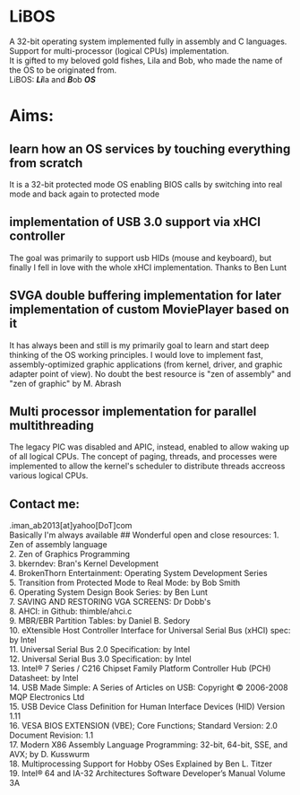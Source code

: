# LiBOS
A 32-bit operating system implemented fully in assembly and C languages.<br/>
Support for multi-processor (logical CPUs) implementation.<br/>
It is gifted to my beloved gold fishes, Lila and Bob, who made the name of the OS to be originated from.<br/>
LiBOS: ***Li***la and ***B***ob ***OS***

# Aims:
## learn how an OS services by touching everything from scratch
It is a 32-bit protected mode OS enabling BIOS calls by switching into real mode and back again to protected mode
## implementation of USB 3.0 support via xHCI controller
The goal was primarily to support usb HIDs (mouse and keyboard), but finally I fell in love with the whole xHCI implementation.
 Thanks to Ben Lunt
## SVGA double buffering implementation for later implementation of custom MoviePlayer based on it
It has always been and still is my primarily goal to learn and start deep thinking of the OS working principles. 
I would love to implement fast, assembly-optimized graphic applications (from kernel, driver, and graphic adapter point of view). No doubt the best resource is "zen of assembly" and "zen of graphic" by M. Abrash
## Multi processor implementation for parallel multithreading
The legacy PIC was disabled and APIC, instead, enabled to allow waking up of all logical CPUs.
The concept of paging, threads, and processes were implemented to allow the kernel's scheduler to distribute threads accreoss various logical CPUs.
## Contact me:
<div class="text-green mb-2">
  .iman_ab2013[at]yahoo[DoT]com<br/>
</div>
Basically I'm always available
## Wonderful open and close resources:
1. Zen of assembly language<br/>
2. Zen of Graphics Programming<br/>
3. bkerndev: Bran's Kernel Development<br/>
4. BrokenThorn Entertainment: Operating System Development Series<br/>
5. Transition from Protected Mode to Real Mode: by Bob Smith<br/>
6. Operating System Design Book Series: by Ben Lunt<br/>
7. SAVING AND RESTORING VGA SCREENS: Dr Dobb's<br/>
8. AHCI: in Github: thimble/ahci.c<br/>
9. MBR/EBR Partition Tables: by Daniel B. Sedory<br/>
10. eXtensible Host Controller Interface for Universal Serial Bus (xHCI) spec: by Intel<br/>
11. Universal Serial Bus 2.0 Specification: by Intel<br/>
12. Universal Serial Bus 3.0 Specification: by Intel<br/>
13. Intel® 7 Series / C216 Chipset Family Platform Controller Hub (PCH) Datasheet: by Intel<br/>
14. USB Made Simple: A Series of Articles on USB: Copyright © 2006-2008 MQP Electronics Ltd<br/>
15. USB Device Class Definition for Human Interface Devices (HID) Version 1.11<br/>
16. VESA BIOS EXTENSION (VBE); Core Functions; Standard Version: 2.0 Document Revision: 1.1<br/>
17. Modern X86 Assembly Language Programming: 32-bit, 64-bit, SSE, and AVX; by D. Kusswurm<br/>
18. Multiprocessing Support for Hobby OSes Explained by Ben L. Titzer<br/>
19. Intel® 64 and IA-32 Architectures Software Developer’s Manual Volume 3A<br/>

